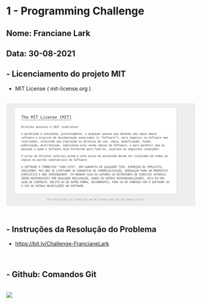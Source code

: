 <h1> 1 - Programming Challenge </h1>

## Nome: Franciane Lark 
## Data: 30-08-2021

<!-- -------------------------------------------------------------------------------------------------------------------------------- -->

<h2> - Licenciamento do projeto MIT </h2>

- MIT License ( mit-license.org )

<div style="display: inline_block"><br>
  <img src="Img/Image-01.jpeg"/>
</div>

<br>

<!-- -------------------------------------------------------------------------------------------------------------------------------- -->

<h2> - Instruções da Resolução do Problema </h2>

- https://bit.ly/Challenge-FrancianeLark

<br>
   
<!-- -------------------------------------------------------------------------------------------------------------------------------- -->

<h2> - Github: Comandos Git </h2>

<div style="display: inline_block"><br>
  <img src="Img/Image-0.jpeg"/>
</div>


<br>

<!-- -------------------------------------------------------------------------------------------------------------------------------- -->